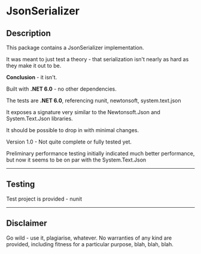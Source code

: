 ﻿# JsonSerializer

## Description

This package contains a JsonSerializer implementation.

It was meant to just test a theory - that serialization isn't nearly as hard as they make it out to be.

**Conclusion** - it isn't.

Built with **.NET 6.0** - no other dependencies.

The tests are **.NET 6.0**, referencing nunit, newtonsoft, system.text.json

It exposes a signature very similar to the Newtonsoft.Json and System.Text.Json libraries.

It should be possible to drop in with minimal changes.

Version 1.0 - Not quite complete or fully tested yet.

Preliminary performance testing initially indicated much better performance, but now it seems to be on par with the System.Text.Json

***

## Testing

Test project is provided - nunit

***

## Disclaimer

Go wild - use it, plagiarise, whatever.
No warranties of any kind are provided, including fitness for a particular purpose, blah, blah, blah.
